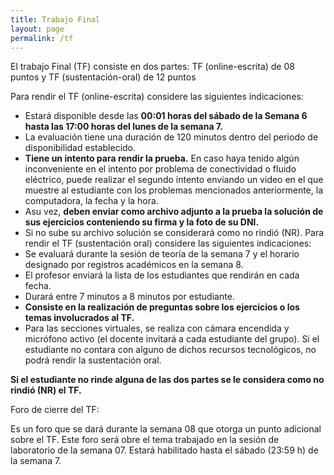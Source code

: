 ```yaml
---
title: Trabajo Final
layout: page
permalink: /tf
---
```


El trabajo Final (TF) consiste en dos partes: TF (online-escrita) de 08 puntos y TF
(sustentación-oral) de 12 puntos

Para rendir el TF (online-escrita) considere las siguientes indicaciones:

- Estará disponible desde las **00:01 horas del sábado de la Semana 6 hasta las 17:00 horas del lunes de la semana 7.**
- La evaluación tiene una duración de 120 minutos dentro del periodo de disponibilidad establecido.
- **Tiene un intento para rendir la prueba.** En caso haya tenido algún inconveniente en el intento por problema de conectividad o fluido eléctrico, puede realizar el segundo intento enviando un video en el que muestre al estudiante con los problemas mencionados anteriormente, la computadora, la fecha y la hora.
- Asu vez, **deben enviar como archivo adjunto a la prueba la solución de sus ejercicios conteniendo su firma y la foto de su DNI.**
- Si no sube su archivo solución se considerará como no rindió (NR). Para rendir el TF (sustentación oral) considere las siguientes indicaciones:
- Se evaluará durante la sesión de teoría de la semana 7 y el horario designado por registros académicos en la semana 8.
- El profesor enviará la lista de los estudiantes que rendirán en cada fecha.
- Durará entre 7 minutos a 8 minutos por estudiante.
- **Consiste en la realización de preguntas sobre los ejercicios o los temas involucrados al TF.**
- Para las secciones virtuales, se realiza con cámara encendida y micrófono activo (el docente invitará a cada estudiante del grupo). Si el estudiante no contara con alguno de dichos recursos tecnológicos, no podrá rendir la sustentación oral.

**Si el estudiante no rinde alguna de las dos partes se le considera como no rindió (NR) el TF.**

Foro de cierre del TF: 

Es un foro que se dará durante la semana 08 que otorga un punto adicional sobre el TF. Este foro será obre el tema trabajado en la sesión de laboratorio de la semana 07. Estará habilitado hasta el sábado (23:59 h) de la semana 7.